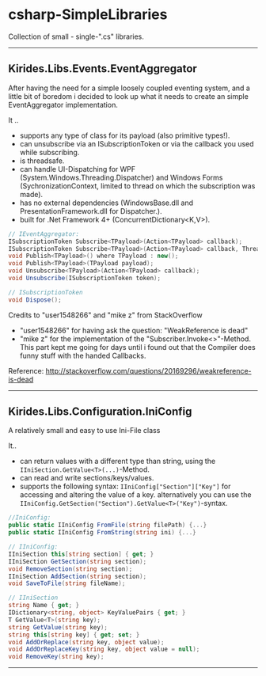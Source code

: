 # csharp-SimpleLibraries
Collection of small - single-".cs" libraries.

----
## Kirides.Libs.Events.EventAggregator

After having the need for a simple loosely coupled eventing system, and a little bit of boredom i decided to look up what it needs to create an simple EventAggregator implementation.

It ..
- supports any type of class for its payload (also primitive types!).
- can unsubscribe via an ISubscriptionToken or via the callback you used while subscribing.
- is threadsafe.
- can handle UI-Dispatching for WPF (System.Windows.Threading.Dispatcher) and Windows Forms (SychronizationContext, limited to thread on which the subscription was made).
- has no external dependencies (WindowsBase.dll and PresentationFramework.dll for Dispatcher.).
- built for .Net Framework 4+ (ConcurrentDictionary<K,V>).

```csharp
// IEventAggregator:
ISubscriptionToken Subscribe<TPayload>(Action<TPayload> callback);
ISubscriptionToken Subscribe<TPayload>(Action<TPayload> callback, ThreadOption threadOption);
void Publish<TPayload>() where TPayload : new();
void Publish<TPayload>(TPayload payload);
void Unsubscribe<TPayload>(Action<TPayload> callback);
void Unsubscribe(ISubscriptionToken token);

// ISubscriptionToken
void Dispose();
```

Credits to "user1548266" and "mike z" from StackOverflow  
- "user1548266" for having ask the question: "WeakReference is dead"  
- "mike z" for the implementation of the "Subscriber.Invoke<>"-Method.  
This part kept me going for days until i found out that the Compiler does funny stuff with the handed Callbacks.  

Reference: http://stackoverflow.com/questions/20169296/weakreference-is-dead

----
## Kirides.Libs.Configuration.IniConfig
A relatively small and easy to use Ini-File class

It..
- can return values with a different type than string, using the `IIniSection.GetValue<T>(...)`-Method.
- can read and write sections/keys/values.
- supports the following syntax: `IIniConfig["Section"]["Key"]` for accessing and altering the value of a key.
alternatively you can use the `IIniConfig.GetSection("Section").GetValue<T>("Key")`-syntax.

```csharp
//IniConfig:
public static IIniConfig FromFile(string filePath) {...}
public static IIniConfig FromString(string ini) {...}

// IIniConfig:
IIniSection this[string section] { get; }
IIniSection GetSection(string section);
void RemoveSection(string section);
IIniSection AddSection(string section);
void SaveToFile(string fileName);

// IIniSection
string Name { get; }
IDictionary<string, object> KeyValuePairs { get; }
T GetValue<T>(string key);
string GetValue(string key);
string this[string key] { get; set; }
void AddOrReplace(string key, object value);
void AddOrReplaceKey(string key, object value = null);
void RemoveKey(string key);
```
----
